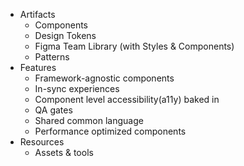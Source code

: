 <lyne-title level="1" text="What you get"></lyne-title>

  * Artifacts
    * Components
    * Design Tokens
    * Figma Team Library (with Styles & Components)
    * Patterns
  * Features
    * Framework-agnostic components
    * In-sync experiences
    * Component level accessibility(a11y) baked in
    * QA gates
    * Shared common language
    * Performance optimized components
  * Resources
    * Assets & tools
